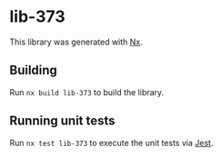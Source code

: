 # lib-373

This library was generated with [Nx](https://nx.dev).

## Building

Run `nx build lib-373` to build the library.

## Running unit tests

Run `nx test lib-373` to execute the unit tests via [Jest](https://jestjs.io).
